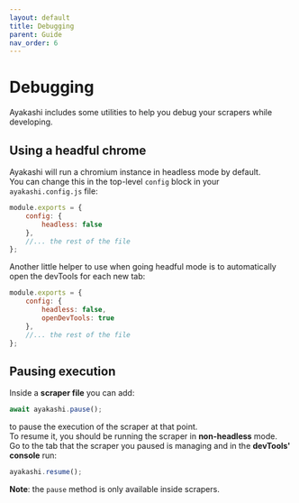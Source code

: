 ```yaml
---
layout: default
title: Debugging
parent: Guide
nav_order: 6
---
```


# Debugging

Ayakashi includes some utilities to help you debug your scrapers while developing.

## Using a headful chrome

Ayakashi will run a chromium instance in headless mode by default.  
You can change this in the top-level `config` block in your `ayakashi.config.js` file:

```js
module.exports = {
    config: {
        headless: false
    },
    //... the rest of the file
};
```

Another little helper to use when going headful mode is to automatically open the devTools for each new tab:

```js
module.exports = {
    config: {
        headless: false,
        openDevTools: true
    },
    //... the rest of the file
};
```

## Pausing execution

Inside a **scraper file** you can add:

```js
await ayakashi.pause();
```

to pause the execution of the scraper at that point.  
To resume it, you should be running the scraper in **non-headless** mode.  
Go to the tab that the scraper you paused is managing and in the **devTools' console** run:

```js
ayakashi.resume();
```

**Note**: the `pause` method is only available inside scrapers.